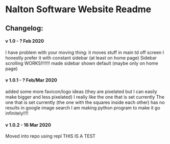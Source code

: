 # Nalton Software Website Readme

## Changelog:
#### v 1.0 - ? Feb 2020
I have problem with your moving thing: it moves stuff in main td off screen
I honestly prefer it with constant sidebar (at least on home page)
Sidebar scrolling WORKS!!!!!!!
made sidebar shown default (maybe only on home page)

#### v 1.0.1 - ? Feb/Mar 2020
added some more favicon/logo ideas (they are pixelated but I can easily make bigger and less pixelated)
I really like the one that is set currently
The one that is set currently (the one with the squares inside each other) has no results in google image search
I am making python program to make it go infinitely!!!!

#### v 1.0.2 - 16 Mar 2020
Moved into repo using repl
THIS IS A TEST